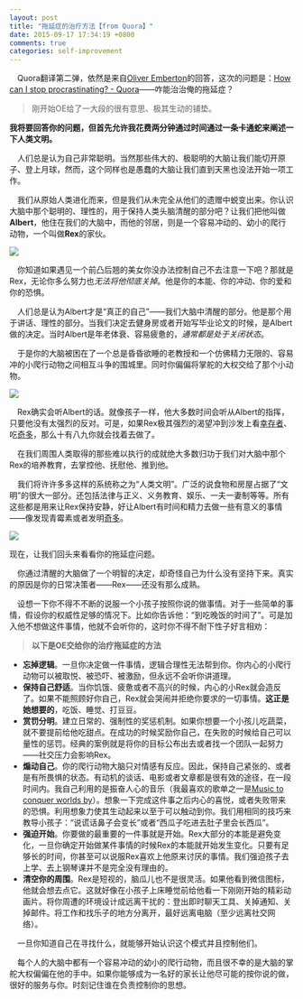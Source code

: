 ```yaml
---
layout: post
title: "拖延症的治疗方法【from Quora】"
date: 2015-09-17 17:34:19 +0800
comments: true
categories: self-improvement
---
```


&emsp;Quora翻译第二弹，依然是来自[Oliver Emberton](https://www.quora.com/Oliver-Emberton)的回答，这次的问题是：[How can I stop procrastinating? - Quora](https://www.quora.com/How-can-I-stop-procrastinating-7)——咋能治治俺的拖延症？

>刚开始OE给了一大段的很有意思、极其生动的铺垫。

**我将要回答你的问题，但首先允许我花费两分钟通过时间通过一条卡通蛇来阐述一下人类文明。**

&emsp;人们总是认为自己非常聪明。当然那些伟大的、极聪明的大脑让我们能切开原子、登上月球，然而，这个同样也是愚蠢的大脑让我们直到天黑也没法开始一项工作。

&emsp;我们从原始人类进化而来，但是我们从未完全从他们的遗赠中蜕变出来。你认识大脑中那个聪明的、理性的，用于保持人类头脑清醒的部分吧？让我们把他叫做**Albert**，他住在我们的大脑中，而他的邻居，则是一个容易冲动的、幼小的爬行动物，一个叫做**Rex**的家伙。

![](http://7xl7vj.com1.z0.glb.clouddn.com/main-qimg-231e3cf0e3602dbec6620883d2679020.png?imageView/2/w/500/q/90)

&emsp;你知道如果遇见一个前凸后翘的美女你没办法控制自己不去注意一下吧？那就是Rex，无论你多么努力也*无法将他彻底关掉*。他是你的本能、你的冲动、你的爱和你的恐惧。

&emsp;人们总是认为Albert才是“真正的自己”——我们大脑中清醒的部分。他是那个用于讲话、理性的部分。当我们决定去健身房或者开始写毕业论文的时候，是Albert做的决定。当时Albert是年老体衰、容易疲惫的，*通常都是处于关闭状态*。

&emsp;于是你的大脑被困在了一个总是昏昏欲睡的老教授和一个仿佛精力无限的、容易冲的小爬行动物之间相互斗争的围城里。同时你偏偏将掌舵的大权交给了那个小动物。

![](http://7xl7vj.com1.z0.glb.clouddn.com/main-qimg-6ab03ac71e155b68284e907bc3903027.png?imageView/2/w/500/q/90)

&emsp;Rex确实会听Albert的话。就像孩子一样，他大多数时间会听从Albert的指挥，只要他没有太强烈的反对。可是，如果Rex极其强烈的渴望冲到沙发上看[幸存者](http://www.bilibili.com/video/av1566692/)、吃[奇多](https://www.facebook.com/Cheetos)，那么十有八九你就会找着去做了。

&emsp;在我们周围人类取得的那些难以执行的成就绝大多数归功于我们对大脑中那个Rex的培养教育，去掌控他、抚慰他、推到他。

&emsp;我们将许许多多这样的系统称之为“人类文明”。广泛的说食物和房屋占据了“文明”的很大一部分。还包括法律与正义、义务教育、娱乐、一夫一妻制等等。所有这些都是用来让Rex保持安静，好让Albert有时间和精力去做一些有意义的事情——像发现青霉素或者发明[奇多](https://www.facebook.com/Cheetos)。

![](http://7xl7vj.com1.z0.glb.clouddn.com/main-qimg-d65915fb7e9b65537d5244ba8a41b2b5.png?imageView/2/w/500/q/90)

现在，让我们回头来看看你的拖延症问题。

&emsp;你通过清醒的大脑做了一个明智的决定，却奇怪自己为什么没有坚持下来。真实的原因是你的日常决策者——Rex——还没有那么成熟。

&emsp;设想一下你不得不不断的说服一个小孩子按照你说的做事情。对于一些简单的事情，假设你的权威性足够的情况下。比如你告诉他：“到吃晚饭的时间了”。可是加入他不想做这件事情，他就不会听你的，这时你不得不耐下性子好言相劝：

>**以下是OE交给你的治疗拖延症的方法**

* **忘掉逻辑**。一旦你决定做一件事情，逻辑合理性无法帮到你。你内心的小爬行动物可以被取悦、被恐吓、被激励，但永远不会听你讲道理。
* **保持自己舒适**。当你饥饿、疲惫或者不高兴的时候，内心的小Rex就会造反了。如果不能照顾好你自己，Rex就会哭闹并拒绝你要求的一切事情。**这正是她想要的**，吃饭、睡觉、打豆豆。
* **赏罚分明**。建立日常的、强制性的奖惩机制。如果你想要一个小孩儿吃蔬菜，就不要提前给他吃甜点。在成功的时候奖励你自己，在失败的时候给自己可以量性的惩罚。经典的案例就是将你的目标公布出去或者找一个团队一起努力——社交压力会影响Rex。
* **煽动自己**。你的爬行动物大脑只对情感有反应。因此，保持自己紧张的、或者是有所畏惧的状态。有动机的谈话、电影或者文章都是很有效的途径，在一段时间内。我自己利用的是振奋人心的音乐（我最喜欢的歌单之一是[Music to conquer worlds by](http://open.spotify.com/user/oliveremberton/playlist/4ifk7EG0SLkV0En6s0ds7g)）。想象一下完成这件事之后内心的喜悦，或者失败带来的恐惧。利用想象力使其生动起来以至于可以触动到你。我们用相同的技巧来教导小孩子：“说谎话鼻子会变长”或者“西瓜子吃进去肚子里会长西瓜”。
* **强迫开始**。你要做的最重要的一件事就是开始。Rex大部分的本能是避免变化，一旦你确定开始做某件事情的时候Rex的本能就开始发生变化。只要有足够长的时间，你甚至可以说服Rex喜欢上他原来讨厌的事情。我们强迫孩子去上学、去上钢琴课并不是完全没有理由的。
* **清空你的周围**。Rex是短视的，脑瓜儿也不是很灵活。如果他看到微信图标，他就会想去点它。这就好像在小孩子上床睡觉前给他看一下刚刚开始的精彩动画片。将你周遭的环境设计成远离干扰的：登出即时聊天工具、关掉通知、关掉邮件。将工作和找乐子的地方分离开，最好远离电脑（至少远离社交网络）。

&emsp;一旦你知道自己在寻找什么，就能够开始认识这个模式并且控制他们。

&emsp;每个人的大脑中都有一个容易冲动的幼小的爬行动物，而且很不幸的是大脑的掌舵大权偏偏在他的手中。如果你能够成为一名好的家长让他尽可能的按你说的做，很好的服务与你。时刻记住谁在负责控制你的思想。



